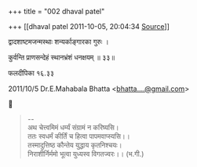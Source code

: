 +++
title = "002 dhaval patel"

+++
[[dhaval patel	2011-10-05, 20:04:34 [Source](https://groups.google.com/g/bvparishat/c/26mPya_eroo)]]



द्वादशाष्टमजन्मस्थाः शन्यर्काङ्गारका गुरुः ।

कुर्वन्ति प्राणसन्देहं स्थानभ्रंशं धनक्षयम् ॥ ३३॥

  

फलदीपिका १६.३३

  

2011/10/5 Dr.E.Mahabala Bhatta \<[bhatta....@gmail.com]()\>  



> --  
> अथ चेत्त्वमिमं धर्म्यं संग्रामं न करिष्यसि।  
> ततः स्वधर्मं कीर्तिं च हित्वा पापमवाप्स्यसि।।  
> तस्मादुत्तिष्ठ कौन्तेय युद्धाय कृतनिश्चयः।  
> निराशीर्निर्ममो भूत्वा युध्यस्व विगतज्वरः।। (भ.गी.)  

  

